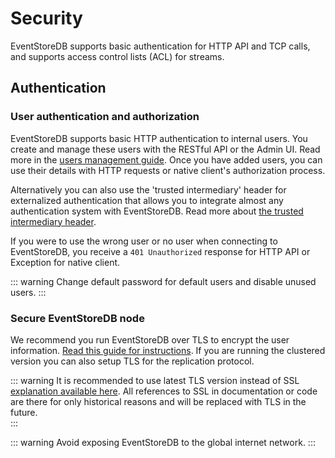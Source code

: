 # Security

EventStoreDB supports basic authentication for HTTP API and TCP calls, and supports access control lists (ACL) for streams.

## Authentication

### User authentication and authorization

EventStoreDB supports basic HTTP authentication to internal users. You create and manage these users with the RESTful API or the Admin UI. Read more in the [users management guide](/docs/server/v5/server/users-and-access-control-lists.md). Once you have added users, you can use their details with HTTP requests or native client's authorization process.

Alternatively you can also use the 'trusted intermediary' header for externalized authentication that allows you to integrate almost any authentication system with EventStoreDB. Read more about [the trusted intermediary header](/docs/server/v5/http-api/optional-http-headers/trusted-intermediary.md).

If you were to use the wrong user or no user when connecting to EventStoreDB, you receive a `401 Unauthorized` response for HTTP API or Exception for native client.

::: warning
Change default password for default users and disable unused users. 
:::

### Secure EventStoreDB node

We recommend you run EventStoreDB over TLS to encrypt the user information. [Read this guide for instructions](/docs/server/v5/server/installation/setting-up-ssl.md). If you are running the clustered version you can also setup TLS for the replication protocol.

::: warning
It is recommended to use latest TLS version instead of SSL [explanation available here](https://en.wikipedia.org/wiki/Transport_Layer_Security#SSL_1.0,_2.0,_and_3.0). All references to SSL in documentation or code are there for only historical reasons and will be replaced with TLS in the future.  
:::

::: warning
Avoid exposing EventStoreDB to the global internet network. 
:::


